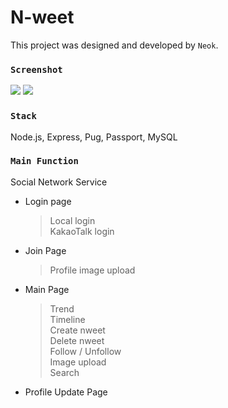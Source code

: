 # N-weet
This project was designed and developed by `Neok`. 

### `Screenshot`

<img src="https://user-images.githubusercontent.com/35194760/63637136-d8c8e180-c6b3-11e9-8754-4585660fe14a.png" />
<img src="https://user-images.githubusercontent.com/35194760/63637197-cd29ea80-c6b4-11e9-9e7b-7653bbab5c2b.png" />


### `Stack`

Node.js, Express, Pug, Passport, MySQL


### `Main Function`

Social Network Service

* Login page
  > Local login <br>
  > KakaoTalk login 
  
* Join Page
  > Profile image upload
  
* Main Page
  > Trend <br>
  > Timeline <br>
  > Create nweet <br>
  > Delete nweet <br>
  > Follow / Unfollow <br>
  > Image upload <br>
  > Search 
  
 * Profile Update Page
